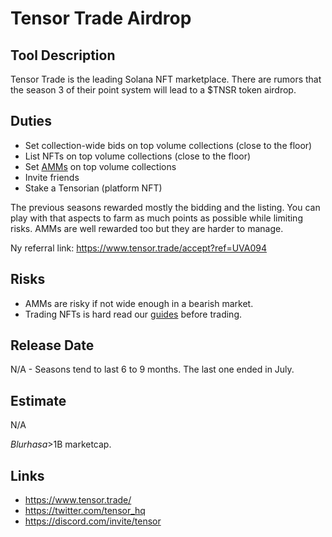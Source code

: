 # Tensor Trade Airdrop

## Tool Description

Tensor Trade is the leading Solana NFT marketplace. There are rumors
that the season 3 of their point system will lead to a $TNSR token airdrop.

## Duties

* Set collection-wide bids on top volume collections (close to the floor)
* List NFTs on top volume collections (close to the floor)
* Set [AMMs](https://thewise.trade/amm-trading-guide) on top volume collections
* Invite friends
* Stake a Tensorian (platform NFT)

The previous seasons rewarded mostly the bidding and the listing. 
You can play with that aspects to farm as much points as possible while
limiting risks. AMMs are well rewarded too but they are harder to manage.

Ny referral link: https://www.tensor.trade/accept?ref=UVA094

## Risks

* AMMs are risky if not wide enough in a bearish market.
* Trading NFTs is hard read our [guides](https://thewise.trade/) before trading.

## Release Date

N/A - Seasons tend to last 6 to 9 months. The last one ended in July.

## Estimate

N/A

$Blur has a >$1B marketcap.

## Links

* https://www.tensor.trade/
* https://twitter.com/tensor_hq
* https://discord.com/invite/tensor
